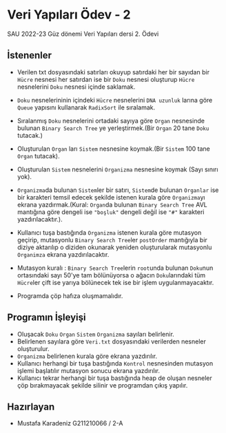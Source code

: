 
# Veri Yapıları Ödev - 2

SAU 2022-23 Güz dönemi Veri Yapıları dersi 2. Ödevi


## İstenenler 

  * Verilen txt dosyasındaki satırları okuyup satırdaki her bir sayıdan bir `Hücre` nesnesi her satırdan ise bir `Doku` nesnesi oluşturup `Hücre` nesnelerini `Doku` nesnesi içinde saklamak.

  * `Doku` nesnelerininin içindeki `Hücre` nesnelerini `DNA uzunluk` larına göre `Queue` yapısını kullanarak `RadixSort` ile sıralamak. 
  
  * Sıralanmış `Doku` nesnelerini ortadaki sayıya göre `Organ` nesnesinde bulunan `Binary Search Tree` ye yerleştirmek.(Bir `Organ` 20 tane `Doku` tutacak.)

  * Oluşturulan `Organ` ları `Sistem` nesnesine koymak.(Bir `Sistem` 100 tane `Organ` tutacak).

  * Oluşturulan `Sistem` nesnelerini `Organizma` nesnesine koymak (Sayı sınırı yok).

  * `Organizma`da bulunan `Sistem`ler bir satırı, `Sistem`de bulunan `Organlar` ise bir karakteri temsil edecek şekilde istenen kurala göre `Organizma`yı ekrana yazdırmak.(Kural: `Organ`da bulunan `Binary Search Tree` AVL mantığına göre dengeli ise `"boşluk"` dengeli değil ise `"#"` karakteri yazdırılacaktır.).
  
  * Kullanıcı tuşa bastığında `Organizma` istenen kurala göre mutasyon geçirip, mutasyonlu `Binary Search Tree`ler `postOrder` mantığıyla bir diziye aktarılıp o diziden okunarak yeniden oluşturularak mutasyonlu `Organimza` ekrana yazdırılacaktır.

  * Mutasyon kuralı : `Binary Search Tree`lerin `root`unda bulunan `Doku`nun ortasındaki sayı 50'ye tam bölünüyorsa o ağacın `Doku`larındaki tüm `Hücre`ler çift ise yarıya bölünecek tek ise bir işlem uygulanmayacaktır.

  * Programda çöp hafıza oluşmamalıdır.
  


## Programın İşleyişi

* Oluşacak `Doku` `Organ` `Sistem` `Organizma` sayıları belirlenir.
* Belirlenen sayılara göre `Veri.txt` dosyasındaki verilerden nesneler oluşturulur.
* `Organizma` belirlenen kurala göre ekrana yazdırılır.
* Kullanıcı herhangi bir tuşa bastığında `Kontrol` nesnesinden mutasyon işlemi başlatılır mutasyon sonucu ekrana yazdırılır.
* Kullanıcı tekrar herhangi bir tuşa bastığında heap de oluşan nesneler çöp bırakmayacak şekilde silinir ve programdan çıkış yapılır.
## Hazırlayan

- Mustafa Karadeniz G211210066 / 2-A


